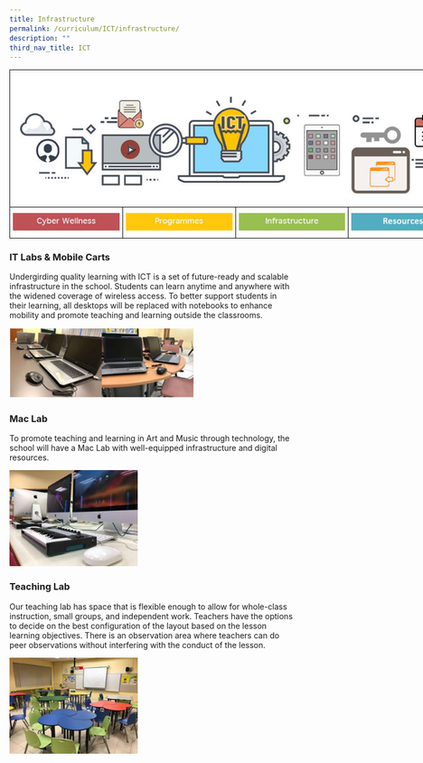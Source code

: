 ```yaml
---
title: Infrastructure
permalink: /curriculum/ICT/infrastructure/
description: ""
third_nav_title: ICT
---
```

<style type="text/css">
.tg  {border-collapse:collapse;border-spacing:0;margin:0px auto;}
.tg td{border-color:black;border-style:solid;border-width:1px;font-family:Arial, sans-serif;font-size:14px;
  overflow:hidden;padding:10px 5px;word-break:normal;}
.tg th{border-color:black;border-style:solid;border-width:1px;font-family:Arial, sans-serif;font-size:14px;
  font-weight:normal;overflow:hidden;padding:10px 5px;word-break:normal;}
.tg .tg-baqh{text-align:center;vertical-align:top}
.tg .tg-8d8j{text-align:center;vertical-align:bottom}
</style>
<table class="tg" style="undefined;table-layout: fixed; width: 800px">
<colgroup>
<col style="width: 200px">
<col style="width: 200px">
<col style="width: 200px">
<col style="width: 200px">
</colgroup>
<tbody>
  <tr>
    <td class="tg-8d8j" colspan="4"><img src="/images/ATS_ICT.jpeg" 
     style="width:100%"></td>
  </tr>
  <tr>
    <td class="tg-baqh"><a href = "/curriculum/ICT/cyber-wellness/" target = "_self"> 
          <img src="/images/CBW.jpeg" 
     style="width:100%"></a></td>
    <td class="tg-baqh"><a href = "/curriculum/ICT/programmes/" target = "_self"> 
          <img src="/images/Enrichment.jpeg" 
     style="width:100%"></a></td>
    <td class="tg-baqh"><a href = "/curriculum/ICT/infrastructure/" target = "_self"> 
          <img src="/images/Infrastructure.jpeg" 
     style="width:100%"></a></td>
    <td class="tg-baqh"><a href = "/curriculum/ICT/resources/" target = "_self"> 
          <img src="/images/FAQ.jpeg" 
     style="width:100%"></a></td>
  </tr>
</tbody>
</table>


### IT Labs & Mobile Carts
Undergirding quality learning with ICT is a set of future-ready and scalable infrastructure in the school. Students can learn anytime and anywhere with the widened coverage of wireless access. To better support students in their learning, all desktops will be replaced with notebooks to enhance mobility and promote teaching and learning outside the classrooms.

<img src="/images/ict1-1.png" 
     style="width:65%">


### Mac Lab

To promote teaching and learning in Art and Music through technology, the school will have a Mac Lab with well-equipped infrastructure and digital resources.

<img src="/images/ict2.jpg" 
     style="width:45%">

### Teaching Lab
Our teaching lab has space that is flexible enough to allow for whole-class instruction, small groups, and independent work. Teachers have the options to decide on the best configuration of the layout based on the lesson learning objectives. There is an observation area where teachers can do peer observations without interfering with the conduct of the lesson.

<img src="/images/ict3.jpg" 
     style="width:45%">